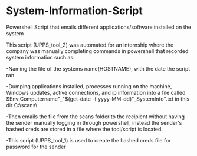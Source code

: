 # System-Information-Script
Powershell Script that emails different applications/software installed on the system

This script (UPPS_tool_2) was automated for an internship where the company was manually completing commands in powershell that recorded system information 
such as:

-Naming the file of the systems name(HOSTNAME), with the date the script ran

-Dumping applications installed, processes running on the machine, Windows updates, active connections, and ip information into a file called $Env:Computername"_"$(get-date -f yyyy-MM-dd)"_SystemInfo".txt in this dir C:\scans\

-Then emails the file from the scans folder to the recipient without having the sender manually logging in through powershell, instead the sender's hashed creds are stored in a file where the tool/script is located. 

-This script (UPPS_tool_1) is used to create the hashed creds file for password for the sender
